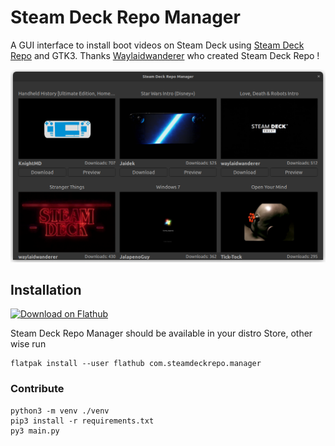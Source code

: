 # Steam Deck Repo Manager

A GUI interface to install boot videos on Steam Deck using [Steam Deck Repo](https://steamdeckrepo.com/) and GTK3. Thanks [Waylaidwanderer](https://www.reddit.com/user/waylaidwanderer) who created Steam Deck Repo !

![](https://raw.githubusercontent.com/CapitaineJSparrow/steam-repo-manager/main/screenhot.png)

## Installation

<a href='https://flathub.org/apps/details/com.steamdeckrepo.manager'><img width='200' alt='Download on Flathub' src='https://flathub.org/assets/badges/flathub-badge-en.png'/></a>

Steam Deck Repo Manager should be available in your distro Store, other wise run 

```
flatpak install --user flathub com.steamdeckrepo.manager
```

### Contribute

```shell
python3 -m venv ./venv
pip3 install -r requirements.txt
py3 main.py
```
